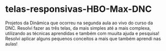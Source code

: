 # telas-responsivas-HBO-Max-DNC
Projetos da Dinâmica que ocorreu na segunda aula ao vivo do curso da DNC.
Resolvi fazer as três telas, da mais simples até a mais complexa, utilizando as técnicas aprendidas e também
com muuita ajuda e pesquisa!
Resolvi aplicar alguns pequenos conceitos a mais que também aprendi nas aulas!
